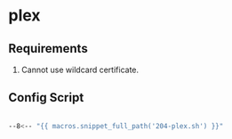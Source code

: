 # plex

## Requirements

1. Cannot use wildcard certificate.

## Config Script

```bash

--8<-- "{{ macros.snippet_full_path('204-plex.sh') }}"

```
